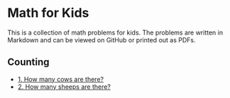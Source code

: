 # Math for Kids

This is a collection of math problems for kids. The problems are written in Markdown and can be viewed on GitHub or printed out as PDFs.

## Counting 

* [1. How many cows are there?](problems/1.%20counting-1/README.md)
* [2. How many sheeps are there?](problems/2.%20counting-2/README.md)